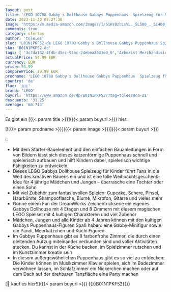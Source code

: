 ```yaml
---
layout: post
title: 'LEGO 10788 Gabby s Dollhouse Gabbys Puppenhaus  Spielzeug für Mädchen und Jungs mit 8 Zimmern  4 Etagen & 4 Figuren inkl. Kuchi und Meerkätzchen  Geschenk zu Weihnachten für 4-jährige Kinder'
date: 2023-11-23 07:27:30
image: 'https://m.media-amazon.com/images/I/51HsOzbLsVL._SL500_._SL400_.jpg'
comments: true
category: ofertas
author: 'tole.es'
slug: 'B01N1PKF52-de LEGO 10788 Gabby s Dollhouse Gabbys Puppenhaus Spielzeug...'
sku: 'B01N1PKF52-de'
tags: [ '3c7da132-4fdb-45ec-95bc-24ebea2541e9_0','Arborist Merchandising Root','Custom Stores','LEGO','Puppen & Zubehör','Puppenhäuser','Self Service','Spielzeug','lego','🇩🇪', ]
actualPrice: 54.99 EUR
currency: EUR
price: 54.99
comparePrice: 79.99 EUR
prodname: 'LEGO 10788 Gabby s Dollhouse Gabbys Puppenhaus  Spielzeug für Mädchen und Jungs mit 8 Zimmern  4 Etagen & 4 Figuren inkl. Kuchi und Meerkätzchen  Geschenk zu Weihnachten für 4-jährige Kinder'
country: 'de'
flag: '🇩🇪'
brand: 'LEGO'
buyurl: 'https://www.amazon.de/dp/B01N1PKF52/?tag=tolees0ca-21'
descuento: '31.25'
average: '60.714'
---
```


Es gibt ein [{{< param title >}}]({{< param buyurl >}}) hier:

[![{{< param prodname >}}]({{< param image >}})]({{< param buyurl >}})

ℹ️:

- Mit dem Starter-Bauelement und den einfachen Bauanleitungen in Form von Bildern lässt sich dieses katzenförmige Puppenhaus schnell und spielerisch aufbauen und hilft Kindern dabei, spielerisch wichtige Fähigkeiten zu entwickeln
- Dieses LEGO Gabbys Dollhouse Spielzeug für Kinder führt Fans in die Welt des kreativen Bauens ein und ist eine tolle Weihnachtsgeschenk-Idee für 4 jährige Mädchen und Jungen – überrasche eine Tochter oder einen Sohn
- Mit viel Zubehör zum fantasievollen Spielen: Cupcake, Schere, Pinsel, Haarbürste, Shampooflasche, Blume, Mikrofon, Gitarre und vieles mehr
- Gönne einem Fan der DreamWorks Zeichentrickserie ein eigenes Gabbys Dollhouse mit 4 Etagen und 8 Zimmern mit diesem magischen LEGO Spielset mit 4 kultigen Charakteren und viel Zubehör
- Mädchen, Jungen und alle Kinder ab 4 Jahren können mit den kultigen Gabbys Puppenhaus-Figuren Spaß haben: eine Gabby-Minifigur sowie die Pandi, Meerkätzchen und Kuchi Figuren
- Im Gabbys Puppenhaus gibt es 8 farbenfrohe Zimmer, die durch einen gleitenden Aufzug miteinander verbunden sind und voller Aktivitäten stecken. Du kannst in der Küche backen, im Spielzimmer rutschen und im Kunstzimmer kreativ sein
- In diesem außergewöhnlichen Puppenhaus gibt es so viel zu entdecken: Die Kinder können im Musikzimmer Klavier spielen, sich im Badezimmer verwöhnen lassen, im Schlafzimmer ein Nickerchen machen oder auf dem Dach auf der drehbaren Tanzfläche eine Party machen

[🛒 kauf es hier!!]({{< param buyurl >}})
{{<world>}}B01N1PKF52{{</world>}}
